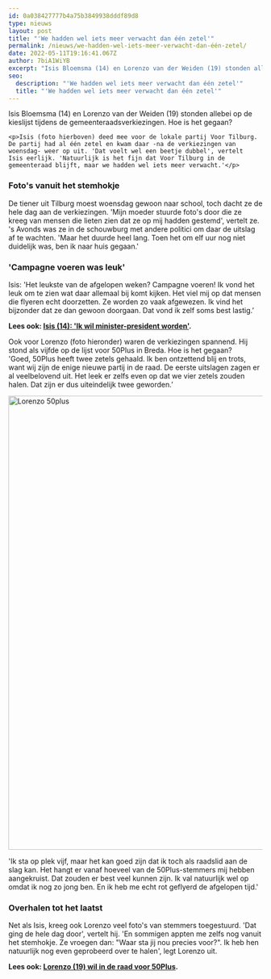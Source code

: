 ```yaml
---
id: 0a038427777b4a75b3849938dddf89d8
type: nieuws
layout: post
title: "'We hadden wel iets meer verwacht dan één zetel'"
permalink: /nieuws/we-hadden-wel-iets-meer-verwacht-dan-één-zetel/
date: 2022-05-11T19:16:41.067Z
author: 7biA1WiYB
excerpt: "Isis Bloemsma (14) en Lorenzo van der Weiden (19) stonden allebei op de kieslijst tijdens de gemeenteraadsverkiezingen. Hoe is het gegaan?  "
seo:
  description: "'We hadden wel iets meer verwacht dan één zetel'"
  title: "'We hadden wel iets meer verwacht dan één zetel'"
---
```

Isis Bloemsma (14) en Lorenzo van der Weiden (19) stonden allebei op de kieslijst tijdens de gemeenteraadsverkiezingen. Hoe is het gegaan?  

    <p>Isis (foto hierboven) deed mee voor de lokale partij Voor Tilburg. De partij had al één zetel en kwam daar -na de verkiezingen van woensdag- weer op uit. 'Dat voelt wel een beetje dubbel', vertelt Isis eerlijk. 'Natuurlijk is het fijn dat Voor Tilburg in de gemeenteraad blijft, maar we hadden wel iets meer verwacht.'</p>
<h3>Foto's vanuit het stemhokje</h3>
<p>De tiener uit Tilburg moest woensdag gewoon naar school, toch dacht ze de hele dag aan de verkiezingen. 'Mijn moeder stuurde foto's door die ze kreeg van mensen die lieten zien dat ze op mij hadden gestemd', vertelt ze. 's Avonds was ze in de schouwburg met andere politici om daar de uitslag af te wachten. 'Maar het duurde heel lang. Toen het om elf uur nog niet duidelijk was, ben ik naar huis gegaan.'</p>
<h3>'Campagne voeren was leuk'</h3>
<p>Isis: 'Het leukste van de afgelopen weken? Campagne voeren! Ik vond het leuk om te zien wat daar allemaal bij komt kijken. Het viel mij op dat mensen die flyeren echt doorzetten. Ze worden zo vaak afgewezen. Ik vind het bijzonder dat ze dan gewoon doorgaan. Dat vond ik zelf soms best lastig.’</p>
<p><strong>Lees ook: <a href="https://7dagen.netlify.app/nieuws/isis-14-ik-wil-minister-president-worden">Isis (14): 'Ik wil minister-president worden'</a>.</strong></p>
<p>Ook voor Lorenzo (foto hieronder) waren de verkiezingen spannend. Hij stond als vijfde op de lijst voor 50Plus in Breda. Hoe is het gegaan? 'Goed, 50Plus heeft twee zetels gehaald. Ik ben ontzettend blij en trots, want wij zijn de enige nieuwe partij in de raad. De eerste uitslagen zagen er al veelbelovend uit. Het leek er zelfs even op dat we vier zetels zouden halen. Dat zijn er dus uiteindelijk twee geworden.’</p>
<p><div class="media media-element-container media-default"><div id="file-532733" class="file file-image file-image-jpeg">

        
  
  <div class="content">
    <img alt="Lorenzo 50plus" title="Foto: Lorenzo" height="900" width="1600" class="media-element file-default" data-delta="1" src="https://7dagen.netlify.app/sites/default/files/Lorenzo2_met%20licht.jpg">  </div>

  
</div>
</div>
<p>'Ik sta op plek vijf, maar het kan goed zijn dat ik toch als raadslid aan de slag kan. Het hangt er vanaf hoeveel van de 50Plus-stemmers mij hebben aangekruist. Dat zouden er best veel kunnen zijn. Ik val natuurlijk wel op omdat ik nog zo jong ben. En ik heb me echt rot geflyerd de afgelopen tijd.'</p>
<h3>Overhalen tot het laatst</h3>
<p>Net als Isis, kreeg ook Lorenzo veel foto's van stemmers toegestuurd. 'Dat ging de hele dag door', vertelt hij. 'En sommigen appten me zelfs nog vanuit het stemhokje. Ze vroegen dan: "Waar sta jij nou precies voor?". Ik heb hen natuurlijk nog even geprobeerd over te halen', legt Lorenzo uit.</p>
<p><strong>Lees ook: <a href="https://7dagen.netlify.app/nieuws/lorenzo-19-wil-de-raad-voor-50plus">Lorenzo (19) wil in de raad voor 50Plus</a>.</strong></p>  
